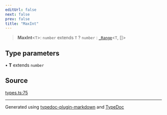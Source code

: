```yaml
---
editUrl: false
next: false
prev: false
title: "MaxInt"
---
```


> **MaxInt**\<`T`\>: `number` extends `T` ? `number` : [`_Range`](/api/type-aliases/range/)\<`T`, []\>

## Type parameters

• **T** extends `number`

## Source

[types.ts:75](https://github.com/fostertheweb/spotify-web-sdk/blob/b2835c1/src/types.ts#L75)

***

Generated using [typedoc-plugin-markdown](https://www.npmjs.com/package/typedoc-plugin-markdown) and [TypeDoc](https://typedoc.org/)
